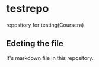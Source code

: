 # testrepo
repository for testing(Coursera)
## Edeting the file
It's markdown file in this repository.
